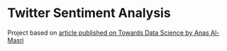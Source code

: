 # Twitter Sentiment Analysis
Project based on [article published on Towards Data Science by Anas Al-Masri](https://towardsdatascience.com/creating-the-twitter-sentiment-analysis-program-in-python-with-naive-bayes-classification-672e5589a7ed)
